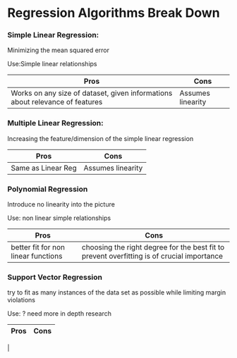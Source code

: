 # Regression Algorithms Break Down

### Simple Linear Regression:

Minimizing the mean squared error

Use:Simple linear relationships

Pros | Cons
------------ | -------------
Works on any size of dataset, given informations about relevance of features | Assumes linearity


### Multiple Linear Regression: 

Increasing the feature/dimension of the simple linear regression

Pros | Cons
------------ | -------------
Same as Linear Reg | Assumes linearity

### Polynomial Regression

Introduce no linearity into the picture

Use: non linear simple relationships

Pros | Cons
------------ | -------------
better fit for non linear functions | choosing the right degree for the best fit to prevent overfitting is of crucial importance

### Support Vector Regression

try to fit as many instances of the data set as possible while limiting margin violations

Use: ? need more in depth research

Pros | Cons
------------ | -------------
| 






